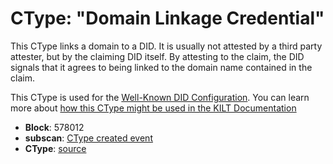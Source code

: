 # CType: "Domain Linkage Credential"

This CType links a domain to a DID.
It is usually not attested by a third party attester, but by the claiming DID itself.
By attesting to the claim, the DID signals that it agrees to being linked to the domain name contained in the claim.

This CType is used for the [Well-Known DID Configuration](https://identity.foundation/.well-known/resources/did-configuration/).
You can learn more about [how this CType might be used in the KILT Documentation](https://docs.kilt.io/docs/develop/dApp/well-known-did-config)

* **Block**: 578012
* **subscan**: [CType created event](https://spiritnet.subscan.io/extrinsic/0x4d6f2f6bf35ff6eb6f14d2746ce360140f0b31860b0237210bab2ab46ee059ce?event=578012-60)
* **CType**: [source](./ctype.json)

